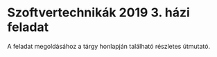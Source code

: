﻿# Szoftvertechnikák 2019 3. házi feladat
A feladat megoldásához a tárgy honlapján található részletes útmutató.
